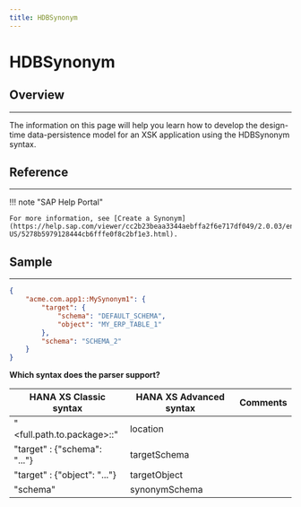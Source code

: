 ```yaml
---
title: HDBSynonym
---
```


HDBSynonym
===

## Overview
---

The information on this page will help you learn how to develop the design-time data-persistence model for an XSK application using the HDBSynonym syntax.

## Reference
---

!!! note "SAP Help Portal"

    For more information, see [Create a Synonym](https://help.sap.com/viewer/cc2b23beaa3344aebffa2f6e717df049/2.0.03/en-US/5278b5979128444cb6fffe0f8c2bf1e3.html).

## Sample
---

```json
{
    "acme.com.app1::MySynonym1": {
        "target": {
            "schema": "DEFAULT_SCHEMA",
            "object": "MY_ERP_TABLE_1"
        },
        "schema": "SCHEMA_2"
    }
}
```

**Which syntax does the parser support?**

| HANA XS Classic syntax                    | HANA XS Advanced syntax           | Comments |
|-------------------------------------------|-----------------------------------|----------|
| "<full.path.to.package>::<MySynonymName>" | location                          |          |
| "target" : {"schema": "..."}              | targetSchema                      |          |
| "target" : {"object": "..."}              | targetObject                      |          |
| "schema"                                  | synonymSchema                     |          |
